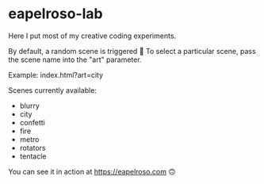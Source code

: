 # eapelroso-lab

Here I put most of my creative coding experiments.

By default, a random scene is triggered 🎲 
To select a particular scene, pass the scene name into the "art" parameter.

Example: index.html?art=city

Scenes currently available:

- blurry
- city
- confetti
- fire
- metro
- rotators
- tentacle

You can see it in action at https://eapelroso.com 🙃
